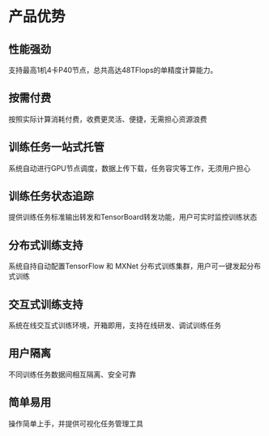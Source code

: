 

# 产品优势

## 性能强劲
支持最高1机4卡P40节点，总共高达48TFlops的单精度计算能力。

## 按需付费
按照实际计算消耗付费，收费更灵活、便捷，无需担心资源浪费

## 训练任务一站式托管
系统自动进行GPU节点调度，数据上传下载，任务容灾等工作，无须用户担心

## 训练任务状态追踪
提供训练任务标准输出转发和TensorBoard转发功能，用户可实时监控训练状态

## 分布式训练支持
系统自持自动配置TensorFlow 和 MXNet 分布式训练集群，用户可一键发起分布式训练

## 交互式训练支持
系统在线交互式训练环境，开箱即用，支持在线研发、调试训练任务

## 用户隔离
不同训练任务数据间相互隔离、安全可靠

## 简单易用
操作简单上手，并提供可视化任务管理工具
